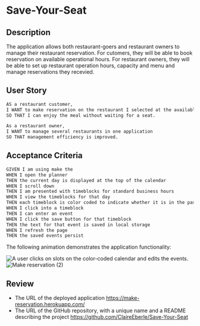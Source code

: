 # Save-Your-Seat

## Description

The application allows both restaurant-goers and restaurant owners to manage their restaurant reservation. For cutomers, they will be able to book reservation on available operational hours. For restaurant owners, they will be able to set up restaurant operation hours, capacity and menu and manage reservations they recevied.


## User Story

```md
AS a restaurant customer,
I WANT to make reservation on the restaurant I selected at the available hour
SO THAT I can enjoy the meal without waiting for a seat.

As a restaurant owner,
I WANT to manage several restaurants in one application 
SO THAT management efficiency is improved.
```

## Acceptance Criteria

```md
GIVEN I am using make the 
WHEN I open the planner
THEN the current day is displayed at the top of the calendar
WHEN I scroll down
THEN I am presented with timeblocks for standard business hours
WHEN I view the timeblocks for that day
THEN each timeblock is color coded to indicate whether it is in the past, present, or future
WHEN I click into a timeblock
THEN I can enter an event
WHEN I click the save button for that timeblock
THEN the text for that event is saved in local storage
WHEN I refresh the page
THEN the saved events persist
```

The following animation demonstrates the application functionality:

![A user clicks on slots on the color-coded calendar and edits the events.](./Assets/Work%20Day%20Scheduler.gif)
![Make reservation (2)](https://user-images.githubusercontent.com/67940686/218874939-4e21badc-02b1-45e3-b7d0-a8d0fe463af3.gif)

## Review

* The URL of the deployed application
https://make-reservation.herokuapp.com/
* The URL of the GitHub repository, with a unique name and a README describing the project
https://github.com/ClaireEberle/Save-Your-Seat

